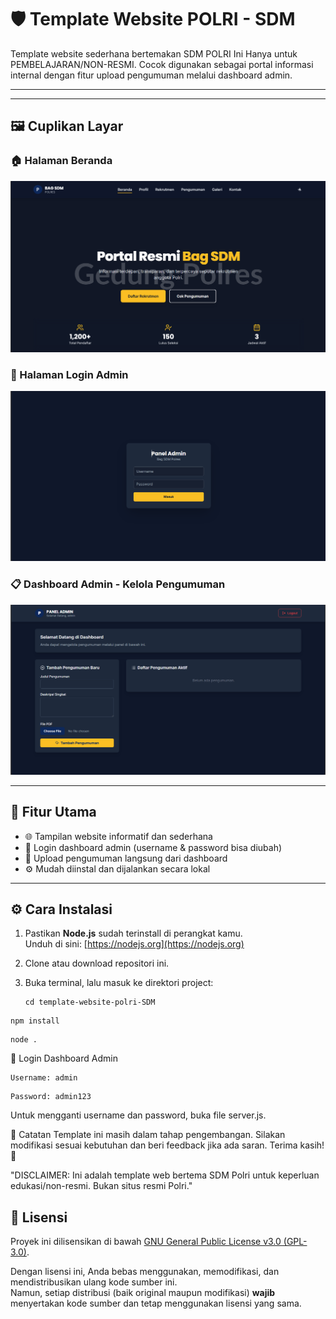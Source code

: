 # 🛡️ Template Website POLRI - SDM

Template website sederhana bertemakan SDM POLRI Ini Hanya untuk PEMBELAJARAN/NON-RESMI. Cocok digunakan sebagai portal informasi internal dengan fitur upload pengumuman melalui dashboard admin.

---

---

## 🖼️ Cuplikan Layar

### 🏠 Halaman Beranda
![Beranda](cuplikan_layarweb/screenshot-home.png)

### 🔐 Halaman Login Admin
![Login](cuplikan_layarweb/screenshot-login.png)

### 📋 Dashboard Admin - Kelola Pengumuman
![Dashboard Admin](cuplikan_layarweb/screenshot-dashboard.png)

---

## 🚀 Fitur Utama

- 🌐 Tampilan website informatif dan sederhana
- 🔐 Login dashboard admin (username & password bisa diubah)
- 📢 Upload pengumuman langsung dari dashboard
- ⚙️ Mudah diinstal dan dijalankan secara lokal

---

## ⚙️ Cara Instalasi

1. Pastikan **Node.js** sudah terinstall di perangkat kamu.  
   Unduh di sini: [https://nodejs.org](https://nodejs.org)

2. Clone atau download repositori ini.

3. Buka terminal, lalu masuk ke direktori project:

   ```
   cd template-website-polri-SDM
  ```
  npm install
  ```
   ```
  node .
  ```
🔐 Login Dashboard Admin
```
Username: admin
```
```
Password: admin123
```
Untuk mengganti username dan password, buka file server.js.

📌 Catatan
Template ini masih dalam tahap pengembangan.
Silakan modifikasi sesuai kebutuhan dan beri feedback jika ada saran.
Terima kasih! 🙏

"DISCLAIMER: Ini adalah template web bertema SDM Polri untuk keperluan edukasi/non-resmi. Bukan situs resmi Polri."

## 📝 Lisensi

Proyek ini dilisensikan di bawah [GNU General Public License v3.0 (GPL-3.0)](https://www.gnu.org/licenses/gpl-3.0.html).

Dengan lisensi ini, Anda bebas menggunakan, memodifikasi, dan mendistribusikan ulang kode sumber ini.  
Namun, setiap distribusi (baik original maupun modifikasi) **wajib** menyertakan kode sumber dan tetap menggunakan lisensi yang sama.



